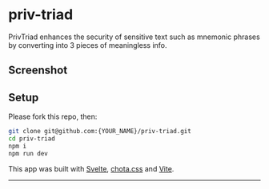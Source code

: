 # priv-triad

PrivTriad enhances the security of sensitive text such as mnemonic phrases by converting into 3 pieces of meaningless info.

## Screenshot



## Setup

Please fork this repo, then:

```sh
git clone git@github.com:{YOUR_NAME}/priv-triad.git
cd priv-triad
npm i
npm run dev
```

This app was built with [Svelte](https://svelte.dev/), [chota.css](https://jenil.github.io/chota/) and [Vite](https://vitejs.dev/).

---
